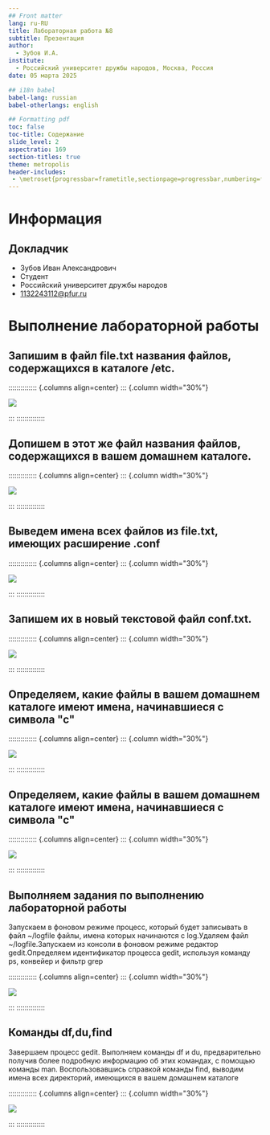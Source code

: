 ```yaml
---
## Front matter
lang: ru-RU
title: Лабораторная работа №8
subtitle: Презентация
author:
  - Зубов И.А.
institute:
  - Российский университет дружбы народов, Москва, Россия
date: 05 марта 2025

## i18n babel
babel-lang: russian
babel-otherlangs: english

## Formatting pdf
toc: false
toc-title: Содержание
slide_level: 2
aspectratio: 169
section-titles: true
theme: metropolis
header-includes:
 - \metroset{progressbar=frametitle,sectionpage=progressbar,numbering=fraction}
---
```


# Информация

## Докладчик

  * Зубов Иван Александрович
  * Студент
  * Российский университет дружбы народов
  * 1132243112@pfur.ru

# Выполнение лабораторной работы

## Запишим в файл file.txt названия файлов, содержащихся в каталоге /etc.

:::::::::::::: {.columns align=center}
::: {.column width="30%"}

![](image/1.png)

:::
::::::::::::::

## Допишем в этот же файл названия файлов, содержащихся в вашем домашнем каталоге.

:::::::::::::: {.columns align=center}
::: {.column width="30%"}

![](image/2.png)

:::
::::::::::::::

## Выведем имена всех файлов из file.txt, имеющих расширение .conf


:::::::::::::: {.columns align=center}
::: {.column width="30%"}

![](image/3.png)

:::
::::::::::::::

## Запишем их в новый текстовой файл conf.txt.

:::::::::::::: {.columns align=center}
::: {.column width="30%"}

![](image/4.png)

:::
::::::::::::::

## Определяем, какие файлы в вашем домашнем каталоге имеют имена, начинавшиеся с символа "с"

:::::::::::::: {.columns align=center}
::: {.column width="30%"}

![](image/5.png)

:::
::::::::::::::

## Определяем, какие файлы в вашем домашнем каталоге имеют имена, начинавшиеся c символа "с"


:::::::::::::: {.columns align=center}
::: {.column width="30%"}

![](image/6.png)

:::
::::::::::::::

## Выполняем задания по выполнению лабораторной работы

Запускаем в фоновом режиме процесс, который будет записывать в файл ~/logfile файлы, имена которых начинаются с log.Удаляем файл ~/logfile.Запускаем из консоли в фоновом режиме редактор gedit.Определяем идентификатор процесса gedit, используя команду ps, конвейер и фильтр grep

:::::::::::::: {.columns align=center}
::: {.column width="30%"}

![](image/7.png)

:::
::::::::::::::

## Команды df,du,find

Завершаем процесс gedit. Выполняем команды df и du, предварительно получив более подробную информацию об этих командах, с помощью команды man.
Воспользовавшись справкой команды find, выводим имена всех директорий, имеющихся в вашем домашнем каталоге

:::::::::::::: {.columns align=center}
::: {.column width="30%"}

![](image/8.png)

:::
::::::::::::::
